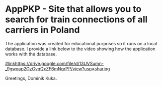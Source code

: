 # AppPKP - Site that allows you to search for train connections of all carriers in Poland

The application was created for educational purposes so it runs on a local database. I provide a link below to the video showing how the application works with the database.

[#link](https://drive.google.com/file/d/13UVSumn-_9gwqap2OzGvqQxZF6mNqrPP/view?usp=sharing)https://drive.google.com/file/d/13UVSumn-_9gwqap2OzGvqQxZF6mNqrPP/view?usp=sharing

Greetings, Dominik Kuka.
